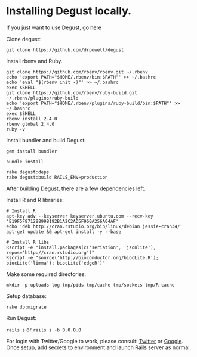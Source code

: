 
# Installing Degust locally.
If you just want to use Degust, go [here](http://degust.erc.monash.edu)


Clone degust:

`
git clone https://github.com/drpowell/degust
`

Install rbenv and Ruby.
```
git clone https://github.com/rbenv/rbenv.git ~/.rbenv
echo 'export PATH="$HOME/.rbenv/bin:$PATH"' >> ~/.bashrc
echo 'eval "$(rbenv init -)"' >> ~/.bashrc
exec $SHELL
git clone https://github.com/rbenv/ruby-build.git ~/.rbenv/plugins/ruby-build
echo 'export PATH="$HOME/.rbenv/plugins/ruby-build/bin:$PATH"' >> ~/.bashrc
exec $SHELL
rbenv install 2.4.0
rbenv global 2.4.0
ruby -v
```
Install bundler and build Degust:
```
gem install bundler

bundle install

rake degust:deps
rake degust:build RAILS_ENV=production
```

After building Degust, there are a few dependencies left.

Install R and R libraries:
```
# Install R
apt-key adv --keyserver keyserver.ubuntu.com --recv-key 'E19F5F87128899B192B1A2C2AD5F960A256A04AF'
echo 'deb http://cran.rstudio.org/bin/linux/debian jessie-cran34/'
apt-get update && apt-get install -y r-base

# Install R libs
Rscript -e "install.packages(c('seriation', 'jsonlite'), repos='http://cran.rstudio.org')"
Rscript -e "source('http://bioconductor.org/biocLite.R'); biocLite('limma'); biocLite('edgeR')"
```

Make some required directories:

`
mkdir -p uploads log tmp/pids tmp/cache tmp/sockets tmp/R-cache
`

Setup database:

`
rake db:migrate
`

Run Degust:

`rails s` or `rails s -b 0.0.0.0`

For login with Twitter/Google to work, please consult: [Twitter](https://developer.twitter.com/en/docs/twitter-for-websites/log-in-with-twitter/login-in-with-twitter.html) or [Google](https://developers.google.com/identity/sign-in/web/sign-in).
Once setup, add secrets to environment and launch Rails server as normal.